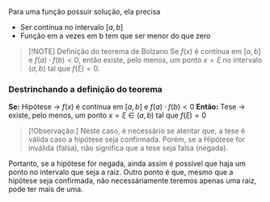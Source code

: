 Para uma função possuir solução, ela precisa
- Ser continua no intervalo $[a,b]$ 
- Função em a vezes em b tem que ser menor do que zero

> [!NOTE] Definição do teorema de Bolzano
> Se $f(x)$ é contínua em $[a,b]$ e $f(a) \cdot f(b) < 0$, então existe, pelo menos, um ponto $x = \xi$ no intervalo $(a,b)$ tal que $f(\xi) = 0$. 

### Destrinchando a definição do teorema

**Se:**
Hipótese -> $f(x)$ é continua em $[a,b]$ e $f(a) \cdot f(b) < 0$ 
**Então:**
Tese -> existe, pelo menos, um ponto $x = \xi \in (a,b)$ tal que $f(\xi) = 0$


> [!Observação:]
> Neste caso, é necessário se atentar que, a tese é válida caso a hipótese seja confirmada. Porém, se a Hipótese for inválida (falsa), não significa que a tese seja falsa (negada).
> 
Portanto, se a hipótese for negada, ainda assim é possível que haja um ponto no intervalo que seja a raiz.
Outro ponto é que, mesmo que a hipótese seja confirmada, não necessáriamente teremos apenas uma raiz, pode ter mais de uma.  
